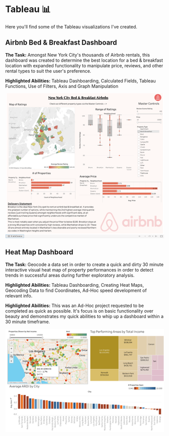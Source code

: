 # Tableau :bar_chart:

Here you'll find some of the Tableau visualizations I've created. 



## Airbnb Bed & Breakfast Dashboard
**The Task:** Amongst New York City's thousands of Airbnb rentals, this dashboard was created to determine the best location for a bed & breakfast location with expanded functionality to manipulate price, reviews, and other rental types to suit the user's preference.

**Highlighted Abilities:** Tableau Dashboarding, Calculated Fields, Tableau Functions, Use of Filters, Axis and Graph Manipulation

![alt text](https://github.com/asilich123/Resume_Projects/blob/main/Tableau/Airbnb%20Dashboard.png?raw=true)


## Heat Map Dashboard
**The Task:** Geocode a data set in order to create a quick and dirty 30 minute interactive visual heat map of property performances in order to detect trends in successful areas during further exploratory analysis. 

**Highlighted Abilities:** Tableau Dashboarding, Creating Heat Maps, Geocoding Data to find Coordinates, Ad-Hoc speed development of relevant info. 

**Highlighted Abilities:** This was an Ad-Hoc project requested to be completed as quick as possible. It's focus is on basic functionality over beauty and demonstrates my quick abilities to whip up a dashboard within a 30 minute timeframe. 

![alt text](https://github.com/asilich123/Resume_Projects/blob/main/Tableau/Heat%20Map%20Dashboard.png?raw=true)